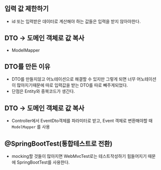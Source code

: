 ## 입력 값 제한하기
- id 또는 입력받은 데이터로 계산해야 하는 값들은 입력을 받지 않아야한다.

## DTO -> 도메인 객체로 값 복사
- ModelMapper

## DTO를 만든 이유
- DTO를 만들지않고 어노테이션으로 해결할 수 있지만 그렇게 되면
너무 어노테이션이 많아지기때문에 따로 입력값을 받는 DTO를 따로 빼주게되었다.
- 단점은 Entity와 중복코드가 생긴다.

## DTO -> 도메인 객체로 값 복사
- Controller에서 EventDto객체를 파라미터로 받고, Event 객체로 변환해야할 때 ```ModelMapper``` 를 사용


## @SpringBootTest(통합테스트로 전환)
- mocking할 것들이 많아지면 WebMvcTest로는 테스트작성하기 힘들어지기 때문에 SpringBootTest를 사용한다.
